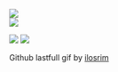 [![](https://img.shields.io/badge/Made%20With-Github%20Spray-lightgrey.svg?style=for-the-badge&logo=github)](https://github.com/Annihil/github-spray)  
[![](https://i.imgur.com/2DrTn0Z.gif)](https://github.com/Annihil/github-spray)

<img src="https://img.shields.io/badge/Made%20With-Github%20Spray-lightgrey.svg?style=for-the-badge&logo=github" />
<img src="https://i.imgur.com/2DrTn0Z.gif" />

<p>
  Github lastfull gif by <a href="https://t.me/ilosrim" target="_blank">ilosrim</a>
</p>
